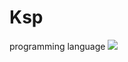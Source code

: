 # Ksp 
programming language
<img src="img/https://github.com/Kdy010010/Ksp/blob/main/IMG_2051.png">
